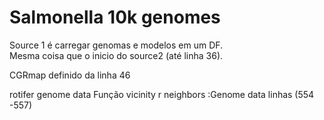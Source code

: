 Salmonella 10k genomes
========================
Source 1 é carregar genomas e modelos em um DF.  
Mesma coisa que o inicio do source2 (até linha 36).  


CGRmap definido da linha 46 



rotifer genome data Função vicinity r neighbors :Genome data linhas (554 -557)
